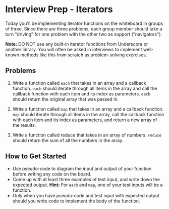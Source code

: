 # Interview Prep - Iterators

Today you'll be implementing iterator functions on the whiteboard in groups of three. Since there are three problems, each group member should take a turn "driving" for one problem with the other two as support ("navigators").

**Note:** DO NOT use any built-in iterator functions from Underscore or another library. You will often be asked in interviews to implement well-known methods like this from scratch as problem-solving exercises.

## Problems

1. Write a function called `each` that takes in an array and a callback function. `each` should iterate through all items in the array and call the callback function with each item and its index as parameters. `each` should return the original array that was passed in.

2. Write a function called `map` that takes in an array and a callback function. `map` should iterate through all items in the array, call the callback function with each item and its index as parameters, and return a new array of the results.

3. Write a function called reduce that takes in an array of numbers. `reduce` should return the sum of all the numbers in the array.

## How to Get Started

* Use pseudo-code to diagram the input and output of your function before writing any code on the board.
* Come up with at least three examples of test input, and write down the expected output. **Hint:** For `each` and `map`, one of your test inputs will be a function.
* Only when you have pseudo-code and test input with expected output should you write code to implement the body of the function.

